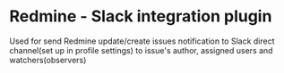 Redmine - Slack integration plugin
======================
Used for send Redmine update/create issues notification to Slack direct channel(set up in profile settings) to issue's author, assigned users and watchers(observers)
